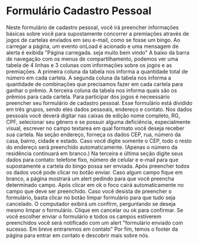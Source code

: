 # Formulário Cadastro Pessoal
 Neste formulário de cadastro pessoal, você irá preencher informações básicas sobre você para supostamente concorrer a premiações através de jogos de cartelas enviados em seu e-mail, como se fosse um bingo. Ao carregar a página, um evento onLoad é acionado e uma mensagem de alerta é exibida "Página carregada. seja muito bem vindo" A baixo da barra de navegação com os menus de compartilhamento, podemos ver uma tabela de 4 linhas e 3 colunas com informações sobre os jogos e as premiações. A primeira coluna da tabela nos informa a quantidade total de número em cada cartela. A segunda coluna da tabela nos informa a quantidade de combinações que precisamos fazer em cada cartela para ganhar o prêmio. A terceira coluna da tabela nos informa quais são os prêmios para cada cartela. Para participar dos jogos é neceessário preencher seu formulário de cadastro pessoal. Esse formulário está dividido em três grupos, sendo eles dados pessoais, endereço e contato. Nos dados pessoais você deverá digitar nas caixas de edição nome completo, RG, CPF, selecionar seu gênero e se possuir alguma deficiência, especialmente visual, escrever no campo textarea em qual formato você deseja receber sua cartela. Na seção endereço, forneça os dados CEP, rua, número da casa, bairro, cidade e estado. Caso você digite somente o CEP, todo o resto do endereço será preenchido automaticamente. (Apenas o número da residência continuará em branco.) Na terceira e última seção digite seus dados para contato: telefone fixo, número de celular e e-mail para que supostamente a cartela do bingo possa ser enviada. Após preencher todos os dados você pode clicar no botão enviar. Caso algum campo fique em branco, a página mostrará um alert pedindo para que você preencha determinado campo. Após clicar em ok o foco cairá automaticamente no campo que deve ser preenchido. Caso você desista de preencher o formulário, basta clicar no botão limpar formulário para que tudo seja cancelado. O computador exibirá um confirm, perguntando se deseja mesmo limpar o formulário. Clique em cancelar ou ok para confirmar. Se você escolher enviar o formulário e todos os campos estiverem preenchidos você será notificado com um alert "formulário enviado com sucesso. Em breve entraremos em contato" Por fim, temos o footer da página para entrar em contato e descobrir mais sobre nós.
